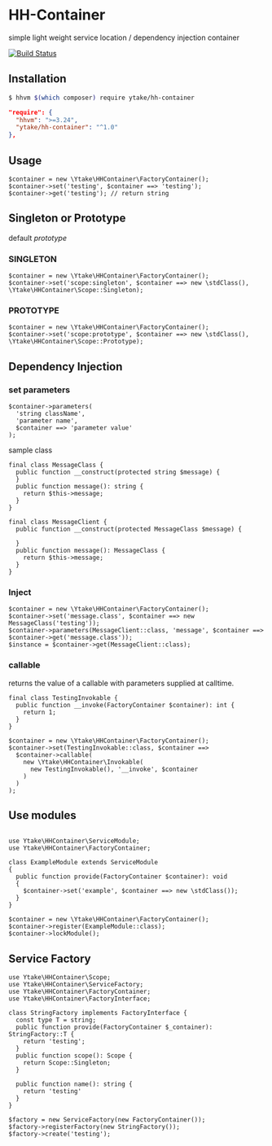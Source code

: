 # HH-Container
simple light weight service location / dependency injection container

[![Build Status](https://travis-ci.org/ytake/hh-container.svg?branch=master)](https://travis-ci.org/ytake/hh-container)

## Installation

```bash
$ hhvm $(which composer) require ytake/hh-container
```

```json
"require": {
  "hhvm": ">=3.24",
  "ytake/hh-container": "^1.0"
},
```

## Usage

```hack
$container = new \Ytake\HHContainer\FactoryContainer();
$container->set('testing', $container ==> 'testing');
$container->get('testing'); // return string
```

## Singleton or Prototype

default *prototype*

### SINGLETON

```hack
$container = new \Ytake\HHContainer\FactoryContainer();
$container->set('scope:singleton', $container ==> new \stdClass(), \Ytake\HHContainer\Scope::Singleton);
```

### PROTOTYPE

```hack
$container = new \Ytake\HHContainer\FactoryContainer();
$container->set('scope:prototype', $container ==> new \stdClass(), \Ytake\HHContainer\Scope::Prototype);
```

## Dependency Injection

### set parameters

```hack
$container->parameters(
  'string className',
  'parameter name',
  $container ==> 'parameter value'
);
```

sample class

```hack
final class MessageClass {
  public function __construct(protected string $message) {
  }
  public function message(): string {
    return $this->message;
  }
}

final class MessageClient {
  public function __construct(protected MessageClass $message) {

  }
  public function message(): MessageClass {
    return $this->message;
  }
}
```

### Inject

```hack
$container = new \Ytake\HHContainer\FactoryContainer();
$container->set('message.class', $container ==> new MessageClass('testing'));
$container->parameters(MessageClient::class, 'message', $container ==> $container->get('message.class'));
$instance = $container->get(MessageClient::class);
```

### callable
returns the value of a callable with parameters supplied at calltime.

```hack
final class TestingInvokable {
  public function __invoke(FactoryContainer $container): int {
    return 1;
  }
}

$container = new \Ytake\HHContainer\FactoryContainer();
$container->set(TestingInvokable::class, $container ==> 
  $container->callable(
    new \Ytake\HHContainer\Invokable(
      new TestingInvokable(), '__invoke', $container
    )
  )
);

```

## Use modules

```hack

use Ytake\HHContainer\ServiceModule;
use Ytake\HHContainer\FactoryContainer;

class ExampleModule extends ServiceModule
{
  public function provide(FactoryContainer $container): void
  {
    $container->set('example', $container ==> new \stdClass());
  }
}

```

```hack
$container = new \Ytake\HHContainer\FactoryContainer();
$container->register(ExampleModule::class);
$container->lockModule();
```

## Service Factory

```hack
use Ytake\HHContainer\Scope;
use Ytake\HHContainer\ServiceFactory;
use Ytake\HHContainer\FactoryContainer;
use Ytake\HHContainer\FactoryInterface;

class StringFactory implements FactoryInterface {
  const type T = string;
  public function provide(FactoryContainer $_container): StringFactory::T {
    return 'testing';
  }
  public function scope(): Scope {
    return Scope::Singleton;
  }

  public function name(): string {
    return 'testing'
  }
}

$factory = new ServiceFactory(new FactoryContainer());
$factory->registerFactory(new StringFactory());
$factory->create('testing');
```
